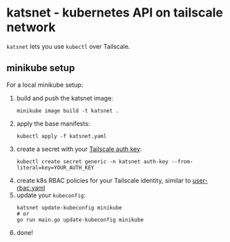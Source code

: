# katsnet - kubernetes API on tailscale network

`katsnet` lets you use `kubectl` over Tailscale.

## minikube setup

For a local minikube setup:
1. build and push the katsnet image:
   ```
   minikube image build -t katsnet .
   ```
1. apply the base manifests:
   ```
   kubectl apply -f katsnet.yaml
   ```
1. create a secret with your [Tailscale auth key](https://tailscale.com/kb/1085/auth-keys/):
   ```
   kubectl create secret generic -n katsnet auth-key --from-literal=key=YOUR_AUTH_KEY
   ```
1. create k8s RBAC policies for your Tailscale identity, similar to [user-rbac.yaml](user-rbac.yaml)
1. update your `kubeconfig`:
   ```
   katsnet update-kubeconfig minikube
   # or
   go run main.go update-kubeconfig minikube
   ```
1. done!
